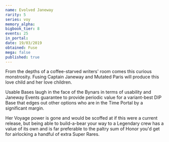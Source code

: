 ```yaml
---
name: Evolved Janeway
rarity: 5
series: voy
memory_alpha:
bigbook_tier: 8
events: 25
in_portal:
date: 19/03/2019
obtained: Fuse
mega: false
published: true
---
```


From the depths of a coffee-starved writers' room comes this curious monstrosity. Fusing Captain Janeway and Mutated Paris will produce this love child and her love children.

Usable Bases laugh in the face of the Bynars in terms of usability and Janeway Events guarantee to provide periodic value for a variant-best DIP Base that edges out other options who are in the Time Portal by a significant margin.

Her Voyage power is gone and would be scoffed at if this were a current release, but being able to build-a-bear your way to a Legendary crew has a value of its own and is far preferable to the paltry sum of Honor you'd get for airlocking a handful of extra Super Rares.
